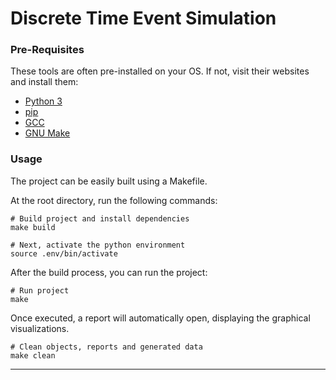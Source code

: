 # Discrete Time Event Simulation

### Pre-Requisites
These tools are often pre-installed on your OS. If not, visit their websites and install them:
- [Python 3](https://www.python.org/downloads/source/)
- [pip](https://pypi.org/project/pip/)
- [GCC](https://gcc.gnu.org/install/)
- [GNU Make](https://www.gnu.org/software/make/)

### Usage
The project can be easily built using a Makefile.

At the root directory, run the following commands:
```shell
# Build project and install dependencies
make build

# Next, activate the python environment
source .env/bin/activate
```

After the build process, you can run the project:

```shell
# Run project
make
```

Once executed, a report will automatically open, displaying the graphical visualizations.

```shell
# Clean objects, reports and generated data
make clean
```
---